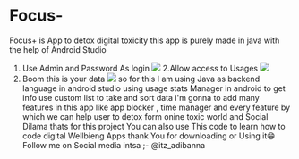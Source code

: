 # Focus-
Focus+ is App to detox digital toxicity this app is purely made in java with the help of Android Studio
1. Use Admin and Password As login
![](Preview%20ScrenShots/3rd.jpg)
2.Allow access to Usages 
![](Preview%20ScrenShots/1st.jpg)
3. Boom this is your data 
![](Preview%20ScrenShots/2nd.jpg)
so for this 
I am using Java as backend language in android studio 
using usage stats Manager in android to get info 
use custom list to take and sort data
i'm gonna to add many features in this app like app blocker , time manager and every feature by which we can help user to detox form onine toxic world and Social Dilama
thats for this project 
You can also use This code to learn how to code digital Wellbieng Apps 
thank You for downloading or Using it😁
Follow me on Social media 
intsa ;- @itz_adibanna
